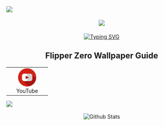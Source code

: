 <img src="https://user-images.githubusercontent.com/73097560/115834477-dbab4500-a447-11eb-908a-139a6edaec5c.gif">
<br>
<br>

<div align=center><img  src="https://thumb.tildacdn.com/tild3332-3839-4061-b663-363464303432/-/resize/214x/-/format/webp/noroot.png">

<br>
<br>
 <a href="https://git.io/typing-svg"><img src="https://readme-typing-svg.demolab.com?font=Fira+Code&weight=200&size=19&pause=1000&color=F78136&center=true&random=false&width=427&lines=The+biggest+flipper+zero+wallpapers+repo;Made+by+the+community" alt="Typing SVG" /></a> </div>

<h2 align="center">Flipper Zero Wallpaper Guide</h2>
<div align=center>
<table>
  <tr>
    <td align="center" width="96">
      <a href="https://www.youtube.com/watch?v=trpcZLlJtNw">
        <img src=https://github.com/I-Am-Jakoby/I-Am-Jakoby/blob/main/img/youtube-svgrepo-com.svg width="48" height="48" alt="C#" />
      </a>
      <br>YouTube
    </td>
  </tr>
</table>
</div>

<img src="https://user-images.githubusercontent.com/73097560/115834477-dbab4500-a447-11eb-908a-139a6edaec5c.gif">

<p align="center">
        <img src="https://raw.githubusercontent.com/bornmay/bornmay/Update/svg/Bottom.svg" alt="Github Stats" />
</p>

